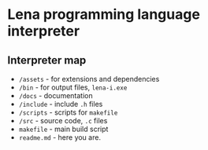 # Lena programming language interpreter

## Interpreter map

* `/assets` - for extensions and dependencies
* `/bin` - for output files, `lena-i.exe`
* `/docs` - documentation
* `/include` - include `.h` files
* `/scripts` - scripts for `makefile`
* `/src` - source code, `.c` files
* `makefile` - main build script
* `readme.md` - here you are.
